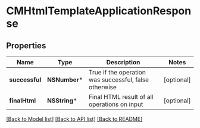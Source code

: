 # CMHtmlTemplateApplicationResponse

## Properties
Name | Type | Description | Notes
------------ | ------------- | ------------- | -------------
**successful** | **NSNumber*** | True if the operation was successful, false otherwise | [optional] 
**finalHtml** | **NSString*** | Final HTML result of all operations on input | [optional] 

[[Back to Model list]](../README.md#documentation-for-models) [[Back to API list]](../README.md#documentation-for-api-endpoints) [[Back to README]](../README.md)


